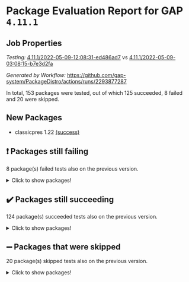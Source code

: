 # Package Evaluation Report for GAP `4.11.1`

## Job Properties

*Testing:* [4.11.1/2022-05-09-12:08:31-ed486ad7](https://github.com/gap-system/PackageDistro/blob/data/reports/4.11.1/2022-05-09-12:08:31-ed486ad7) vs [4.11.1/2022-05-09-03:08:15-b7e3d2fa](https://github.com/gap-system/PackageDistro/blob/data/reports/4.11.1/2022-05-09-03:08:15-b7e3d2fa)

*Generated by Workflow:* https://github.com/gap-system/PackageDistro/actions/runs/2293877287

In total, 153 packages were tested, out of which 125 succeeded, 8 failed and 20 were skipped.

## New Packages

- classicpres 1.22 [(success)](https://github.com/gap-system/PackageDistro/runs/6351089604?check_suite_focus=true)

## :exclamation: Packages still failing

8 package(s) failed tests also on the previous version.
<details><summary>Click to show packages!</summary>

- fining 1.4.1 [(failure)](https://github.com/gap-system/PackageDistro/runs/6351091819?check_suite_focus=true)
- francy 1.2.4 [(failure)](https://github.com/gap-system/PackageDistro/runs/6351092211?check_suite_focus=true)
- hap 1.39 [(failure)](https://github.com/gap-system/PackageDistro/runs/6351093058?check_suite_focus=true)
- normalizinterface 1.3.2 [(failure)](https://github.com/gap-system/PackageDistro/runs/6351095463?check_suite_focus=true)
- packagemanager 1.2 [(failure)](https://github.com/gap-system/PackageDistro/runs/6351095909?check_suite_focus=true)
- recog 1.3.2 [(failure)](https://github.com/gap-system/PackageDistro/runs/6351097155?check_suite_focus=true)
- semigroups 4.0.0 [(failure)](https://github.com/gap-system/PackageDistro/runs/6351097655?check_suite_focus=true)
- transgrp 3.6.1 [(failure)](https://github.com/gap-system/PackageDistro/runs/6351098925?check_suite_focus=true)
</details>

## :heavy_check_mark: Packages still succeeding

124 package(s) succeeded tests also on the previous version.
<details><summary>Click to show packages!</summary>

- ace 5.4 [(success)](https://github.com/gap-system/PackageDistro/runs/6351087866?check_suite_focus=true)
- aclib 1.3.2 [(success)](https://github.com/gap-system/PackageDistro/runs/6351087971?check_suite_focus=true)
- agt 0.2 [(success)](https://github.com/gap-system/PackageDistro/runs/6351088038?check_suite_focus=true)
- alnuth 3.2.1 [(success)](https://github.com/gap-system/PackageDistro/runs/6351088123?check_suite_focus=true)
- anupq 3.2.6 [(success)](https://github.com/gap-system/PackageDistro/runs/6351088200?check_suite_focus=true)
- atlasrep 2.1.2 [(success)](https://github.com/gap-system/PackageDistro/runs/6351088282?check_suite_focus=true)
- autodoc 2022.03.10 [(success)](https://github.com/gap-system/PackageDistro/runs/6351088352?check_suite_focus=true)
- automata 1.15 [(success)](https://github.com/gap-system/PackageDistro/runs/6351088448?check_suite_focus=true)
- automgrp 1.3.2 [(success)](https://github.com/gap-system/PackageDistro/runs/6351088506?check_suite_focus=true)
- autpgrp 1.10.2 [(success)](https://github.com/gap-system/PackageDistro/runs/6351088569?check_suite_focus=true)
- cap 2022.05-02 [(success)](https://github.com/gap-system/PackageDistro/runs/6351089346?check_suite_focus=true)
- caratinterface 2.3.3 [(success)](https://github.com/gap-system/PackageDistro/runs/6351089425?check_suite_focus=true)
- cddinterface 2020.06.24 [(success)](https://github.com/gap-system/PackageDistro/runs/6351089488?check_suite_focus=true)
- circle 1.6.5 [(success)](https://github.com/gap-system/PackageDistro/runs/6351089549?check_suite_focus=true)
- cohomolo 1.6.10 [(success)](https://github.com/gap-system/PackageDistro/runs/6351089677?check_suite_focus=true)
- congruence 1.2.4 [(success)](https://github.com/gap-system/PackageDistro/runs/6351089790?check_suite_focus=true)
- corelg 1.56 [(success)](https://github.com/gap-system/PackageDistro/runs/6351089870?check_suite_focus=true)
- crime 1.6 [(success)](https://github.com/gap-system/PackageDistro/runs/6351089939?check_suite_focus=true)
- crisp 1.4.5 [(success)](https://github.com/gap-system/PackageDistro/runs/6351090036?check_suite_focus=true)
- crypting 0.10 [(success)](https://github.com/gap-system/PackageDistro/runs/6351090102?check_suite_focus=true)
- cryst 4.1.24 [(success)](https://github.com/gap-system/PackageDistro/runs/6351090174?check_suite_focus=true)
- crystcat 1.1.9 [(success)](https://github.com/gap-system/PackageDistro/runs/6351090265?check_suite_focus=true)
- ctbllib 1.3.4 [(success)](https://github.com/gap-system/PackageDistro/runs/6351090400?check_suite_focus=true)
- cubefree 1.19 [(success)](https://github.com/gap-system/PackageDistro/runs/6351090498?check_suite_focus=true)
- curlinterface 2.2.2 [(success)](https://github.com/gap-system/PackageDistro/runs/6351090579?check_suite_focus=true)
- cvec 2.7.5 [(success)](https://github.com/gap-system/PackageDistro/runs/6351090662?check_suite_focus=true)
- datastructures 0.2.7 [(success)](https://github.com/gap-system/PackageDistro/runs/6351090731?check_suite_focus=true)
- deepthought 1.0.5 [(success)](https://github.com/gap-system/PackageDistro/runs/6351090796?check_suite_focus=true)
- design 1.7 [(success)](https://github.com/gap-system/PackageDistro/runs/6351090861?check_suite_focus=true)
- difsets 2.3.1 [(success)](https://github.com/gap-system/PackageDistro/runs/6351090930?check_suite_focus=true)
- digraphs 1.5.2 [(success)](https://github.com/gap-system/PackageDistro/runs/6351090999?check_suite_focus=true)
- edim 1.3.5 [(success)](https://github.com/gap-system/PackageDistro/runs/6351091209?check_suite_focus=true)
- example 4.3.1 [(success)](https://github.com/gap-system/PackageDistro/runs/6351091365?check_suite_focus=true)
- factint 1.6.3 [(success)](https://github.com/gap-system/PackageDistro/runs/6351091597?check_suite_focus=true)
- ferret 1.0.7 [(success)](https://github.com/gap-system/PackageDistro/runs/6351091686?check_suite_focus=true)
- fga 1.4.0 [(success)](https://github.com/gap-system/PackageDistro/runs/6351091749?check_suite_focus=true)
- float 1.0.3 [(success)](https://github.com/gap-system/PackageDistro/runs/6351091880?check_suite_focus=true)
- format 1.4.3 [(success)](https://github.com/gap-system/PackageDistro/runs/6351091944?check_suite_focus=true)
- forms 1.2.7 [(success)](https://github.com/gap-system/PackageDistro/runs/6351092019?check_suite_focus=true)
- fplsa 1.2.5 [(success)](https://github.com/gap-system/PackageDistro/runs/6351092093?check_suite_focus=true)
- fr 2.4.8 [(success)](https://github.com/gap-system/PackageDistro/runs/6351092147?check_suite_focus=true)
- fwtree 1.3 [(success)](https://github.com/gap-system/PackageDistro/runs/6351092290?check_suite_focus=true)
- gbnp 1.0.5 [(success)](https://github.com/gap-system/PackageDistro/runs/6351092362?check_suite_focus=true)
- generalizedmorphismsforcap 2022.05-01 [(success)](https://github.com/gap-system/PackageDistro/runs/6351092467?check_suite_focus=true)
- genss 1.6.6 [(success)](https://github.com/gap-system/PackageDistro/runs/6351092550?check_suite_focus=true)
- gradedringforhomalg 2022.03-01 [(success)](https://github.com/gap-system/PackageDistro/runs/6351092620?check_suite_focus=true)
- grape 4.8.5 [(success)](https://github.com/gap-system/PackageDistro/runs/6351092731?check_suite_focus=true)
- groupoids 1.69 [(success)](https://github.com/gap-system/PackageDistro/runs/6351092787?check_suite_focus=true)
- grpconst 2.6.2 [(success)](https://github.com/gap-system/PackageDistro/runs/6351092852?check_suite_focus=true)
- guarana 0.96.3 [(success)](https://github.com/gap-system/PackageDistro/runs/6351092926?check_suite_focus=true)
- guava 3.16 [(success)](https://github.com/gap-system/PackageDistro/runs/6351092998?check_suite_focus=true)
- hapcryst 0.1.14 [(success)](https://github.com/gap-system/PackageDistro/runs/6351093130?check_suite_focus=true)
- hecke 1.5.3 [(success)](https://github.com/gap-system/PackageDistro/runs/6351093197?check_suite_focus=true)
- help 3.5 [(success)](https://github.com/gap-system/PackageDistro/runs/6351093263?check_suite_focus=true)
- idrel 2.43 [(success)](https://github.com/gap-system/PackageDistro/runs/6351093315?check_suite_focus=true)
- images 1.3.1 [(success)](https://github.com/gap-system/PackageDistro/runs/6351093406?check_suite_focus=true)
- intpic 0.2.4 [(success)](https://github.com/gap-system/PackageDistro/runs/6351093486?check_suite_focus=true)
- io 4.7.2 [(success)](https://github.com/gap-system/PackageDistro/runs/6351093554?check_suite_focus=true)
- irredsol 1.4.3 [(success)](https://github.com/gap-system/PackageDistro/runs/6351093630?check_suite_focus=true)
- json 2.1.0 [(success)](https://github.com/gap-system/PackageDistro/runs/6351093680?check_suite_focus=true)
- jupyterkernel 1.4.1 [(success)](https://github.com/gap-system/PackageDistro/runs/6351093753?check_suite_focus=true)
- jupyterviz 1.5.1 [(success)](https://github.com/gap-system/PackageDistro/runs/6351093823?check_suite_focus=true)
- kan 1.34 [(success)](https://github.com/gap-system/PackageDistro/runs/6351093899?check_suite_focus=true)
- kbmag 1.5.9 [(success)](https://github.com/gap-system/PackageDistro/runs/6351094073?check_suite_focus=true)
- laguna 3.9.5 [(success)](https://github.com/gap-system/PackageDistro/runs/6351094153?check_suite_focus=true)
- liealgdb 2.2.1 [(success)](https://github.com/gap-system/PackageDistro/runs/6351094238?check_suite_focus=true)
- liepring 2.6 [(success)](https://github.com/gap-system/PackageDistro/runs/6351094334?check_suite_focus=true)
- liering 2.4.2 [(success)](https://github.com/gap-system/PackageDistro/runs/6351094435?check_suite_focus=true)
- linearalgebraforcap 2022.05-02 [(success)](https://github.com/gap-system/PackageDistro/runs/6351094524?check_suite_focus=true)
- loops 3.4.1 [(success)](https://github.com/gap-system/PackageDistro/runs/6351094611?check_suite_focus=true)
- lpres 1.0.3 [(success)](https://github.com/gap-system/PackageDistro/runs/6351094727?check_suite_focus=true)
- majoranaalgebras 1.4 [(success)](https://github.com/gap-system/PackageDistro/runs/6351094803?check_suite_focus=true)
- mapclass 1.4.5 [(success)](https://github.com/gap-system/PackageDistro/runs/6351094879?check_suite_focus=true)
- matgrp 0.64 [(success)](https://github.com/gap-system/PackageDistro/runs/6351094928?check_suite_focus=true)
- modisom 2.5.2 [(success)](https://github.com/gap-system/PackageDistro/runs/6351095039?check_suite_focus=true)
- modulepresentationsforcap 2022.05-01 [(success)](https://github.com/gap-system/PackageDistro/runs/6351095115?check_suite_focus=true)
- monoidalcategories 2022.05-02 [(success)](https://github.com/gap-system/PackageDistro/runs/6351095176?check_suite_focus=true)
- nconvex 2020.11-04 [(success)](https://github.com/gap-system/PackageDistro/runs/6351095229?check_suite_focus=true)
- nilmat 1.4.1 [(success)](https://github.com/gap-system/PackageDistro/runs/6351095305?check_suite_focus=true)
- nock 1.5 [(success)](https://github.com/gap-system/PackageDistro/runs/6351095398?check_suite_focus=true)
- nq 2.5.8 [(success)](https://github.com/gap-system/PackageDistro/runs/6351095539?check_suite_focus=true)
- numericalsgps 1.3.0 [(success)](https://github.com/gap-system/PackageDistro/runs/6351095625?check_suite_focus=true)
- openmath 11.5.1 [(success)](https://github.com/gap-system/PackageDistro/runs/6351095711?check_suite_focus=true)
- orb 4.8.4 [(success)](https://github.com/gap-system/PackageDistro/runs/6351095815?check_suite_focus=true)
- patternclass 2.4.2 [(success)](https://github.com/gap-system/PackageDistro/runs/6351095990?check_suite_focus=true)
- permut 2.0.4 [(success)](https://github.com/gap-system/PackageDistro/runs/6351096061?check_suite_focus=true)
- polenta 1.3.10 [(success)](https://github.com/gap-system/PackageDistro/runs/6351096156?check_suite_focus=true)
- polymaking 0.8.6 [(success)](https://github.com/gap-system/PackageDistro/runs/6351096223?check_suite_focus=true)
- primgrp 3.4.2 [(success)](https://github.com/gap-system/PackageDistro/runs/6351096405?check_suite_focus=true)
- profiling 2.5.0 [(success)](https://github.com/gap-system/PackageDistro/runs/6351096502?check_suite_focus=true)
- qpa 1.33 [(success)](https://github.com/gap-system/PackageDistro/runs/6351096565?check_suite_focus=true)
- quagroup 1.8.3 [(success)](https://github.com/gap-system/PackageDistro/runs/6351096646?check_suite_focus=true)
- radiroot 2.9 [(success)](https://github.com/gap-system/PackageDistro/runs/6351096738?check_suite_focus=true)
- rcwa 4.6.4 [(success)](https://github.com/gap-system/PackageDistro/runs/6351096815?check_suite_focus=true)
- rds 1.8 [(success)](https://github.com/gap-system/PackageDistro/runs/6351096994?check_suite_focus=true)
- repndecomp 1.2.1 [(success)](https://github.com/gap-system/PackageDistro/runs/6351097244?check_suite_focus=true)
- repsn 3.1.0 [(success)](https://github.com/gap-system/PackageDistro/runs/6351097377?check_suite_focus=true)
- resclasses 4.7.2 [(success)](https://github.com/gap-system/PackageDistro/runs/6351097486?check_suite_focus=true)
- scscp 2.3.1 [(success)](https://github.com/gap-system/PackageDistro/runs/6351097571?check_suite_focus=true)
- sglppow 2.2 [(success)](https://github.com/gap-system/PackageDistro/runs/6351097763?check_suite_focus=true)
- sgpviz 0.999.5 [(success)](https://github.com/gap-system/PackageDistro/runs/6351097828?check_suite_focus=true)
- simpcomp 2.1.14 [(success)](https://github.com/gap-system/PackageDistro/runs/6351097888?check_suite_focus=true)
- singular 2020.12.18 [(success)](https://github.com/gap-system/PackageDistro/runs/6351097982?check_suite_focus=true)
- sla 1.5.3 [(success)](https://github.com/gap-system/PackageDistro/runs/6351098053?check_suite_focus=true)
- smallgrp 1.5 [(success)](https://github.com/gap-system/PackageDistro/runs/6351098129?check_suite_focus=true)
- smallsemi 0.6.13 [(success)](https://github.com/gap-system/PackageDistro/runs/6351098213?check_suite_focus=true)
- sonata 2.9.4 [(success)](https://github.com/gap-system/PackageDistro/runs/6351098283?check_suite_focus=true)
- sophus 1.25 [(success)](https://github.com/gap-system/PackageDistro/runs/6351098367?check_suite_focus=true)
- spinsym 1.5.2 [(success)](https://github.com/gap-system/PackageDistro/runs/6351098443?check_suite_focus=true)
- symbcompcc 1.3.2 [(success)](https://github.com/gap-system/PackageDistro/runs/6351098532?check_suite_focus=true)
- thelma 1.3 [(success)](https://github.com/gap-system/PackageDistro/runs/6351098617?check_suite_focus=true)
- tomlib 1.2.9 [(success)](https://github.com/gap-system/PackageDistro/runs/6351098716?check_suite_focus=true)
- toric 1.9.5 [(success)](https://github.com/gap-system/PackageDistro/runs/6351098822?check_suite_focus=true)
- ugaly 4.0.2 [(success)](https://github.com/gap-system/PackageDistro/runs/6351099017?check_suite_focus=true)
- unipot 1.5 [(success)](https://github.com/gap-system/PackageDistro/runs/6351099076?check_suite_focus=true)
- unitlib 4.1.0 [(success)](https://github.com/gap-system/PackageDistro/runs/6351099151?check_suite_focus=true)
- utils 0.72 [(success)](https://github.com/gap-system/PackageDistro/runs/6351099263?check_suite_focus=true)
- uuid 0.7 [(success)](https://github.com/gap-system/PackageDistro/runs/6351099326?check_suite_focus=true)
- walrus 0.9991 [(success)](https://github.com/gap-system/PackageDistro/runs/6351099387?check_suite_focus=true)
- wedderga 4.10.2 [(success)](https://github.com/gap-system/PackageDistro/runs/6351099460?check_suite_focus=true)
- xmod 2.88 [(success)](https://github.com/gap-system/PackageDistro/runs/6351099526?check_suite_focus=true)
- xmodalg 1.22 [(success)](https://github.com/gap-system/PackageDistro/runs/6351099579?check_suite_focus=true)
- yangbaxter 0.10.0 [(success)](https://github.com/gap-system/PackageDistro/runs/6351099704?check_suite_focus=true)
- zeromqinterface 0.13 [(success)](https://github.com/gap-system/PackageDistro/runs/6351099783?check_suite_focus=true)
</details>

## :heavy_minus_sign: Packages that were skipped

20 package(s) skipped tests also on the previous version.
<details><summary>Click to show packages!</summary>

- 4ti2interface 2022.03-01 [(skipped)](https://github.com/gap-system/PackageDistro/runs/6350962839?check_suite_focus=true)
- browse 1.8.14 [(skipped)](https://github.com/gap-system/PackageDistro/runs/6350962839?check_suite_focus=true)
- examplesforhomalg 2022.03-01 [(skipped)](https://github.com/gap-system/PackageDistro/runs/6350962839?check_suite_focus=true)
- gapdoc 1.6.5 [(skipped)](https://github.com/gap-system/PackageDistro/runs/6350962839?check_suite_focus=true)
- gauss 2022.03-01 [(skipped)](https://github.com/gap-system/PackageDistro/runs/6350962839?check_suite_focus=true)
- gaussforhomalg 2022.03-01 [(skipped)](https://github.com/gap-system/PackageDistro/runs/6350962839?check_suite_focus=true)
- gradedmodules 2022.03-01 [(skipped)](https://github.com/gap-system/PackageDistro/runs/6350962839?check_suite_focus=true)
- homalg 2022.03-01 [(skipped)](https://github.com/gap-system/PackageDistro/runs/6350962839?check_suite_focus=true)
- homalgtocas 2022.03-01 [(skipped)](https://github.com/gap-system/PackageDistro/runs/6350962839?check_suite_focus=true)
- io_forhomalg 2022.03-01 [(skipped)](https://github.com/gap-system/PackageDistro/runs/6350962839?check_suite_focus=true)
- itc 1.5.1 [(skipped)](https://github.com/gap-system/PackageDistro/runs/6350962839?check_suite_focus=true)
- localizeringforhomalg 2022.03-01 [(skipped)](https://github.com/gap-system/PackageDistro/runs/6350962839?check_suite_focus=true)
- matricesforhomalg 2022.04-01 [(skipped)](https://github.com/gap-system/PackageDistro/runs/6350962839?check_suite_focus=true)
- modules 2022.03-01 [(skipped)](https://github.com/gap-system/PackageDistro/runs/6350962839?check_suite_focus=true)
- polycyclic 2.16 [(skipped)](https://github.com/gap-system/PackageDistro/runs/6350962839?check_suite_focus=true)
- ringsforhomalg 2022.04-01 [(skipped)](https://github.com/gap-system/PackageDistro/runs/6350962839?check_suite_focus=true)
- sco 2022.03-01 [(skipped)](https://github.com/gap-system/PackageDistro/runs/6350962839?check_suite_focus=true)
- toolsforhomalg 2022.04-03 [(skipped)](https://github.com/gap-system/PackageDistro/runs/6350962839?check_suite_focus=true)
- toricvarieties 2022.03.23 [(skipped)](https://github.com/gap-system/PackageDistro/runs/6350962839?check_suite_focus=true)
- xgap 4.31 [(skipped)](https://github.com/gap-system/PackageDistro/runs/6350962839?check_suite_focus=true)
</details>

